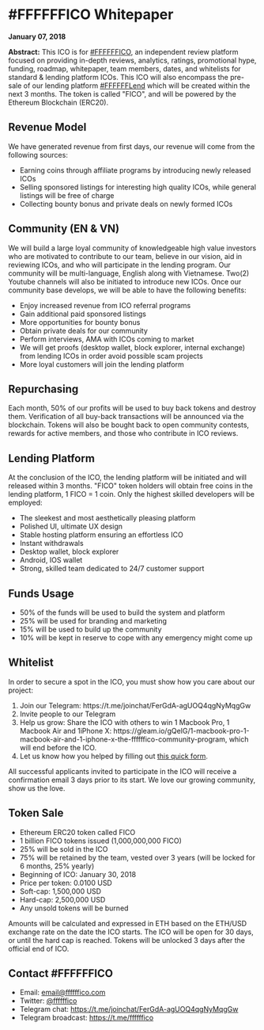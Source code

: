 <h1>#FFFFFFICO Whitepaper</h1>

<strong>January 07, 2018</strong>

<strong>Abstract:</strong> This ICO is for <a target="_blank" href="https://www.ffffffico.com">#FFFFFFICO</a>, an independent review platform focused on providing in-depth reviews, analytics, ratings, promotional hype, funding, roadmap, whitepaper, team members, dates, and whitelists for standard & lending platform ICOs. This ICO will also encompass the pre-sale of our lending platform <a target="_blank" href="https://www.fffffflend.com">#FFFFFFLend</a> which will be created within the next 3 months. The token is called "FICO", and will be powered by the Ethereum Blockchain (ERC20).

<h2>Revenue Model</h2>

We have generated revenue from first days, our revenue will come from the following sources: 

<ul>
  <li>Earning coins through affiliate programs by introducing newly released ICOs</li>
  <li>Selling sponsored listings for interesting high quality ICOs, while general listings will be free of charge</li>
  <li>Collecting bounty bonus and private deals on newly formed ICOs</li>
</ul>

<h2>Community (EN & VN)</h2>

We will build a large loyal community of knowledgeable high value investors who are motivated to contribute to our team, believe in our vision, aid in reviewing ICOs, and who will participate in the lending program. Our community will be multi-language, English along with Vietnamese. Two(2) Youtube channels will also be initiated to introduce new ICOs. Once our community base develops, we will be able to have the following benefits:

<ul>
  <li>Enjoy increased revenue from ICO referral programs</li>
  <li>Gain additional paid sponsored listings</li>
  <li>More opportunities for bounty bonus</li>
  <li>Obtain private deals for our community</li>
  <li>Perform interviews, AMA with ICOs coming to market</li>
  <li>We will get proofs (desktop wallet, block explorer, internal exchange) from lending ICOs in order avoid possible scam projects</li>
  <li>More loyal customers will join the lending platform</li>
</ul>

<h2>Repurchasing</h2>

Each month, 50% of our profits will be used to buy back tokens and destroy them. Verification of all buy-back transactions will be announced via the blockchain. Tokens will also be bought back to open community contests, rewards for active members, and those who contribute in ICO reviews.

<h2>Lending Platform</h2>

At the conclusion of the ICO, the lending platform will be initiated and will released within 3 months. "FICO" token holders will obtain free coins in the lending platform, 1 FICO = 1 coin. Only the highest skilled developers will be employed:

<ul>
  <li>The sleekest and most aesthetically pleasing platform</li>
  <li>Polished UI, ultimate UX design</li>
  <li>Stable hosting platform ensuring an effortless ICO</li>
  <li>Instant withdrawals</li>
  <li>Desktop wallet, block explorer</li>
  <li>Android, IOS wallet</li>
  <li>Strong, skilled team dedicated to 24/7 customer support</li>
</ul>

<h2>Funds Usage</h2>

<ul>
  <li>50% of the funds will be used to build the system and platform</li>
  <li>25% will be used for branding and marketing</li>
  <li>15% will be used to build up the community</li>
  <li>10% will be kept in reserve to cope with any emergency might come up</li>
</ul>

<h2>Whitelist</h2>

In order to secure a spot in the ICO, you must show how you care about our project:

<ol>
  <li>Join our Telegram: https://t.me/joinchat/FerGdA-agUOQ4qgNyMqgGw</li>
  <li>Invite people to our Telegram</li>
  <li>Help us grow: Share the ICO with others to win 1 Macbook Pro, 1 Macbook Air and 1iPhone X: https://gleam.io/gQeIG/1-macbook-pro-1-macbook-air-and-1-iphone-x-the-ffffffico-community-program, which will end before the ICO.</li>
  <li>Let us know how you helped by filling out <a href="https://ffffffico.typeform.com/to/E7RXxB">this quick form</a>.</li>
</ol>

All successful applicants invited to participate in the ICO will receive a confirmation email 3 days prior to its start. We love our growing community, show us the love.

<h2>Token Sale</h2>
<ul>
  <li>Ethereum ERC20 token called FICO</li>
  <li>1 billion FICO tokens issued (1,000,000,000 FICO)</li>
  <li>25% will be sold in the ICO</li>
  <li>75% will be retained by the team, vested over 3 years (will be locked for 6 months, 25% yearly)</li>
  <li>Beginning of ICO: January 30, 2018</li>
  <li>Price per token: 0.0100 USD</li>
  <li>Soft-cap: 1,500,000 USD</li>
  <li>Hard-cap: 2,500,000 USD</li>
  <li>Any unsold tokens will be burned</li>
</ul>

Amounts will be calculated and expressed in ETH based on the ETH/USD exchange rate on the date the ICO starts. The ICO will be open for 30 days, or until the hard cap is reached. Tokens will be unlocked 3 days after the official end of ICO.

<h2>Contact #FFFFFFICO</h2>

<ul>
  <li>Email: <a target="_blank" href="mailto:email@ffffffico.com">email@ffffffico.com</a></li>
  <li>Twitter: <a target="_blank" href="https://twitter.com/ffffffico">@ffffffico</a></li>
  <li>Telegram chat: <a target="_blank" href="https://t.me/joinchat/FerGdA-agUOQ4qgNyMqgGw">https://t.me/joinchat/FerGdA-agUOQ4qgNyMqgGw</a></li>
  <li>Telegram broadcast: <a target="_blank" href="https://t.me/ffffffico">https://t.me/ffffffico</a></li>
<ul>
